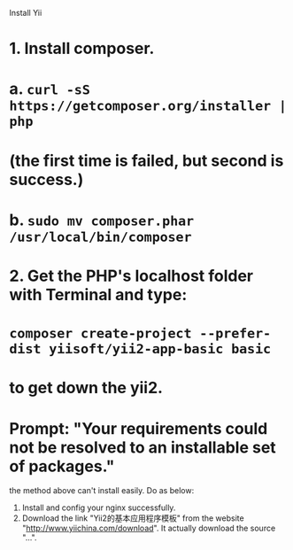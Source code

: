 Install Yii
# 1. Install composer.
# 	a. `curl -sS https://getcomposer.org/installer | php`
# (the first time is failed, but second is success.)	
# 	b. `sudo mv composer.phar /usr/local/bin/composer`
# 2. Get the PHP's localhost folder with Terminal and type:
# 	`composer create-project --prefer-dist yiisoft/yii2-app-basic basic`
# 	to get down the yii2.
# 	Prompt: "Your requirements could not be resolved to an installable set of packages."


the method above can't install easily. Do as below:
1. Install and config your nginx successfully.
2. Download the link "Yii2的基本应用程序模板" from the website "http://www.yiichina.com/download".
	It actually download the source "...".